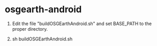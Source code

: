 # osgearth-android

1) Edit the file "buildOSGEarthAndroid.sh" and set BASE_PATH to the proper directory.

2) sh buildOSGEarthAndroid.sh
